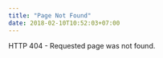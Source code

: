 ```yaml
---
title: "Page Not Found"
date: 2018-02-10T10:52:03+07:00
---
```


HTTP 404 - Requested page was not found.
